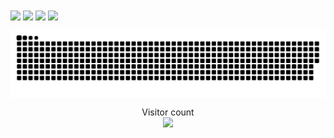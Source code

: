 <a>
<img align="center" src="https://github-readme-stats.vercel.app/api?username=zlaazlaa&show_icons=true&count_private=true&title_color=fff&text_color=fff&icon_color=fff&bg_color=40,c95ec4,9479d5"/>
</a>
<a>
<img align="center" src="https://github-readme-stats.vercel.app/api/pin/?username=zlaazlaa&repo=meiyong2.0&layout=compact&title_color=fff&text_color=fff&icon_color=fff&bg_color=40,c95ec4,9479d5"/>
</a>
<a>
<img align="center" src="https://github-readme-stats.vercel.app/api/pin/?username=zlaazlaa&repo=-DWA-&layout=compact&title_color=fff&text_color=fff&icon_color=fff&bg_color=40,c95ec4,9479d5"/>
</a>
<a>
<img align="center" src="https://github-readme-stats.vercel.app/api/top-langs/?username=zlaazlaa&layout=compact&title_color=fff&text_color=fff&icon_color=fff&bg_color=40,c95ec4,9479d5"/>
<p align="center"> 
<img align="center" src="https://raw.githubusercontent.com/zlaazlaa/zlaazlaa/main/assets/github-contribution-grid-snake.svg"/>
</p>
<p align="center"> 
  Visitor count<br>
  <img src="https://profile-counter.glitch.me/zlaazlaa/count.svg" />
</p>
